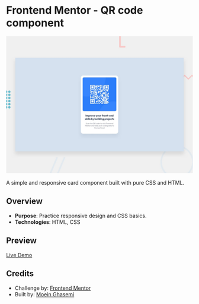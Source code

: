 # Frontend Mentor - QR code component

![Design preview for the QR code component coding challenge](./preview.jpg)

A simple and responsive card component built with pure CSS and HTML.

## Overview

- **Purpose**: Practice responsive design and CSS basics.
- **Technologies**: HTML, CSS

## Preview

[Live Demo](https://moein-creator-ops.github.io/qr-code-component/)

## Credits

- Challenge by: [Frontend Mentor](https://www.frontendmentor.io/)
- Built by: [Moein Ghasemi](https://github.com/moein-creator-ops)
